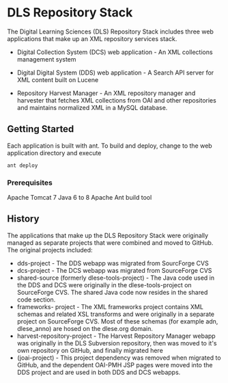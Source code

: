 # DLS Repository Stack

The Digital Learning Sciences (DLS) Repository Stack includes three web applications that make up 
an XML repository services stack.

- Digital Collection System (DCS) web application - An XML collections management system 

- Digital Digital System (DDS) web application - A Search API server for XML content built on Lucene

- Repository Harvest Manager - An XML repository manager and harvester that fetches XML collections from OAI and other 
repositories and maintains normalized XML in a MySQL database. 


## Getting Started

Each application is built with ant. To build and deploy, change to the web application directory and execute  

```
ant deploy
```

### Prerequisites

Apache Tomcat 7
Java 6 to 8
Apache Ant build tool

## History

The applications that make up the DLS Repository Stack were originally managed as separate projects that
were combined and moved to GitHub. The original projects included:

- dds-project - The DDS webapp was migrated from SourcForge CVS
- dcs-project - The DCS webapp was migrated from SourceForge CVS
- shared-source (formerly dlese-tools-project) - The Java code used in the DDS and DCS were originally in the dlese-tools-project on SourceForge CVS.
The shared Java code now resides in the shared code section.
- frameworks- project - The XML frameworks project contains XML schemas and related XSL transforms and were originally 
in a separate project on SourceForge CVS. Most of these schemas (for example adn, dlese_anno) are hosed on the dlese.org domain.
- harvest-repository-project - The Harvest Repository Manager webapp was originally in the DLS Subversion repository,
then was moved to it's own repository on GitHub, and finally migrated here
- (joai-project) - This project dependency was removed when migrated to GitHub, and the dependent OAI-PMH JSP pages were moved into the DDS project
and are used in both DDS and DCS webapps.